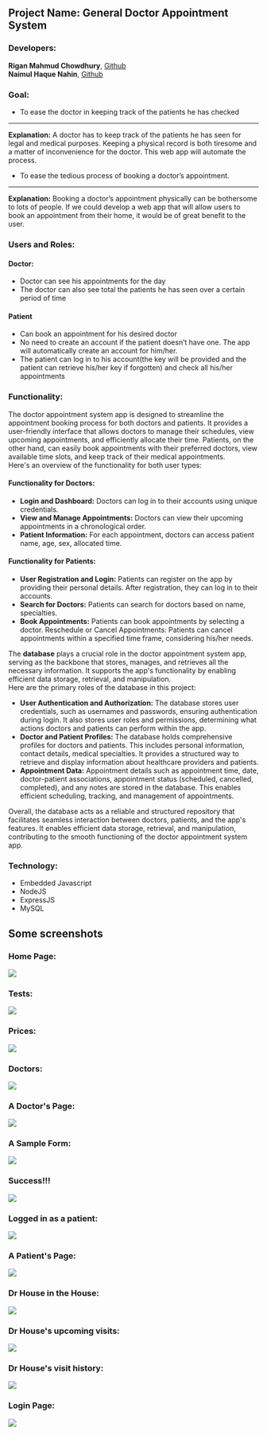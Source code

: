 ## Project Name: __General Doctor Appointment System__

### Developers:  
__Rigan Mahmud Chowdhury__, [Github](https://github.com/K-2LU)    
__Naimul Haque Nahin__, [Github](https://github.com/Naimul-2019331065)


### Goal:
* To ease the doctor in keeping track of the patients he has checked   
---
__Explanation:__ A doctor has to keep track of the patients he has seen for legal and medical purposes. Keeping a physical record is both tiresome and a matter of inconvenience for the doctor. This web app will automate the process.

* To ease the tedious process of booking a doctor’s appointment.
-----     
__Explanation:__ Booking a doctor’s appointment physically can be bothersome to lots of people. If we could develop a web app that will allow users to book an appointment from their home, it would be of great benefit to the user.

### Users and Roles:
#### Doctor:
* Doctor can see his appointments for the day
* The doctor can also see total the patients he has seen over a certain period of time

#### Patient
* Can book an appointment for his desired doctor
* No need to create an account if the patient doesn’t have one. The app will automatically create an account for him/her.
* The patient can log in to his account(the key will be provided and the patient can retrieve his/her key if forgotten) and check all his/her appointments

### Functionality:
The doctor appointment system app is designed to streamline the appointment booking process for both doctors and patients. It provides a user-friendly interface that allows doctors to manage their schedules, view upcoming appointments, and efficiently allocate their time. Patients, on the other hand, can easily book appointments with their preferred doctors, view available time slots, and keep track of their medical appointments.    
Here's an overview of the functionality for both user types:

#### Functionality for Doctors:
* __Login and Dashboard:__ Doctors can log in to their accounts using unique credentials. 
* __View and Manage Appointments:__ Doctors can view their upcoming appointments in a chronological order.
* __Patient Information:__ For each appointment, doctors can access patient name, age, sex, allocated time.   

#### Functionality for Patients:
* __User Registration and Login:__ Patients can register on the app by providing their personal details. After registration, they can log in to their accounts.
* __Search for Doctors:__ Patients can search for doctors based on name, specialties.
* __Book Appointments:__ Patients can book appointments by selecting a doctor.
Reschedule or Cancel Appointments: Patients can cancel appointments within a specified time frame, considering his/her needs.   

The __database__ plays a crucial role in the doctor appointment system app, serving as the backbone that stores, manages, and retrieves all the necessary information. It supports the app's functionality by enabling efficient data storage, retrieval, and manipulation.    
Here are the primary roles of the database in this project:   

* __User Authentication and Authorization:__ The database stores user credentials, such as usernames and passwords, ensuring authentication during login. It also stores user roles and permissions, determining what actions doctors and patients can perform within the app.
* __Doctor and Patient Profiles:__ The database holds comprehensive profiles for doctors and patients. This includes personal information, contact details, medical specialties. It provides a structured way to retrieve and display information about healthcare providers and patients.
* __Appointment Data:__ Appointment details such as appointment time, date, doctor-patient associations, appointment status (scheduled, cancelled, completed), and any notes are stored in the database. This enables efficient scheduling, tracking, and management of appointments.   

Overall, the database acts as a reliable and structured repository that facilitates seamless interaction between doctors, patients, and the app's features. It enables efficient data storage, retrieval, and manipulation, contributing to the smooth functioning of the doctor appointment system app.

### Technology:
* Embedded Javascript
* NodeJS
* ExpressJS
* MySQL

## Some screenshots

### Home Page:
<img src = "./images/gh_home.jpeg">   

### Tests:
<img src = "./images/gh_test.jpeg">

### Prices:
<img src = "./images/gh_prices.jpeg">   

### Doctors:
<img src = "./images/gh_doctors.jpeg">   

### A Doctor's Page:
<img src = "./images/gh_doc.jpeg">

### A Sample Form:
<img src = "./images/gh_book.jpeg">

### Success!!!
<img src = "./images/gh_success.jpeg">

### Logged in as a patient:
<img src = "./images/gh_logged_me.jpeg">

### A Patient's Page:
<img src = "./images/gh_done.jpeg">

### Dr House in the House:
<img src = "./images/gh_house.jpeg">

### Dr House's upcoming visits:
<img src = "./images/gh_present.jpeg">

### Dr House's visit history:
<img src = "./images/gh_prev.jpeg">

### Login Page:
<img src = "./images/gh_login.jpeg">
